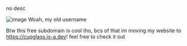 no desc

<!---
DaExplorerCode/DaExplorerCode is a ✨ special ✨ repository because its `README.md` (this file) appears on your GitHub profile.
You can click the Preview link to take a look at your changes.
--->
![image](https://github.com/user-attachments/assets/98bb2f5d-762f-436f-a53f-14a1a32623c5)
Woah, my old username

Btw this free subdomain is cool tho, bcs of that im moving my website to https://cupglass.is-a.dev!
feel free to check it out
